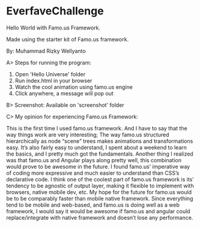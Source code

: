 # EverfaveChallenge
Hello World with Famo.us Framework. 

Made using the starter kit of Famo.us framework.

By: Muhammad Rizky Wellyanto

A> Steps for running the program:
   1. Open 'Hello Universe' folder
   2. Run index.html in your browser
   3. Watch the cool animation using famo.us engine
   4. Click anywhere, a message will pop out

B> Screenshot:
   Available on 'screenshot' folder

C> My opinion for experiencing Famo.us Framework:
   
   This is the first time I used famo.us framework. And I have to say that the way things work are very interesting; The way famo.us structured hierarchically as node “scene” trees makes animations and transformations easy. It’s also fairly easy to understand, I spent about a weekend to learn the basics, and I pretty much got the fundamentals. Another thing I realized was that famo.us and Angular plays along pretty well, this combination would prove to be awesome in the future. I found famo.us’ imperative way of coding more expressive and much easier to understand than CSS’s declarative code. I think one of the coolest part of famo.us framework is its’ tendency to be agnostic of output layer, making it flexible to implement with browsers, native mobile dev, etc. My hope for the future for famo.us would be to be comparably faster than mobile native framework. Since everything tend to be mobile and web-based, and famo.us is doing well as a web framework, I would say it would be awesome if famo.us and angular could replace/integrate with native framework and doesn’t lose any performance.
   
